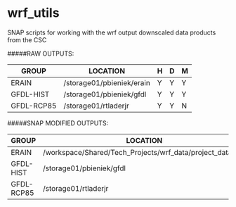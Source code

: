 # wrf_utils

SNAP scripts for working with the wrf output downscaled data products from the CSC

#####RAW OUTPUTS:

| GROUP | LOCATION | H | D | M |
| ----- | -------- | --| --| --|
| ERAIN | /storage01/pbieniek/erain | Y | Y | Y |
| GFDL-HIST | /storage01/pbieniek/gfdl | Y | Y | Y |
| GFDL-RCP85 | /storage01/rtladerjr | Y | Y | N |

#####SNAP MODIFIED OUTPUTS:

| GROUP | LOCATION | H | D | M |
| ----- | -------- | --| --| --|
| ERAIN | /workspace/Shared/Tech_Projects/wrf_data/project_data/wrf | Y | ... | ... |
| GFDL-HIST | /storage01/pbieniek/gfdl | Y |  |  |
| GFDL-RCP85 | /storage01/rtladerjr | ... |  |  |
